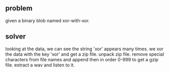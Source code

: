 ## problem
given a binary blob named xor-with-xor.
## solver
looking at the data, we can see the string 'xor' appears many times.
we xor the data with the key 'xor' and get a zip file.
unpack zip file.
remove special characters from file names and append then in order 0-999 to get a gzip file.
extract a wav and listen to it.

